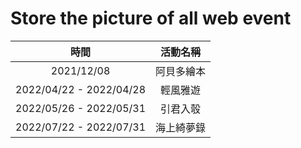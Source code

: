 Store the picture of all web event
=======================================
| 時間  | 活動名稱 |
| :-------------: | :-------------: |
| 2021/12/08  | 阿貝多繪本 |
| 2022/04/22 - 2022/04/28 | 輕風雅遊 |
| 2022/05/26 - 2022/05/31 | 引君入彀 |
| 2022/07/22 - 2022/07/31 | 海上綺夢錄 |

